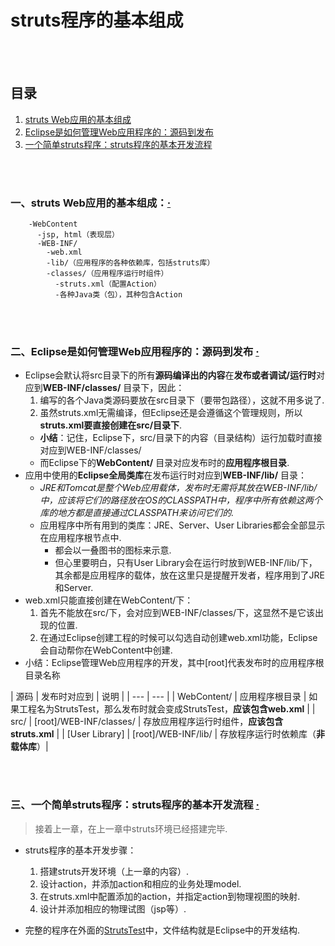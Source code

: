# struts程序的基本组成

<br><br>

## 目录
1. [struts Web应用的基本组成](#一struts-web应用的基本组成)
2. [Eclipse是如何管理Web应用程序的：源码到发布](#二eclipse是如何管理web应用程序的源码到发布--)
3. [一个简单struts程序：struts程序的基本开发流程](#三一个简单struts程序struts程序的基本开发流程--)

<br><br>

### 一、struts Web应用的基本组成：[·](#目录)

        -WebContent
          -jsp, html（表现层）
          -WEB-INF/
            -web.xml
            -lib/（应用程序的各种依赖库，包括struts库）
            -classes/（应用程序运行时组件）
              -struts.xml（配置Action）
              -各种Java类（包），其种包含Action

<br><br>

### 二、Eclipse是如何管理Web应用程序的：源码到发布  [·](#目录)
- Eclipse会默认将src目录下的所有**源码编译出的内容**在**发布或者调试/运行时**对应到**WEB-INF/classes/** 目录下，因此：
  1. 编写的各个Java类源码要放在src目录下（要带包路径），这就不用多说了.
  2. 虽然struts.xml无需编译，但Eclipse还是会遵循这个管理规则，所以**struts.xml要直接创建在src/目录下**.
    - **小结**：记住，Eclipse下，src/目录下的内容（目录结构）运行加载时直接对应到WEB-INF/classes/
    - 而Eclipse下的**WebContent/** 目录对应发布时的**应用程序根目录**.
- 应用中使用的**Eclipse全局类库**在发布运行时对应到**WEB-INF/lib/** 目录：
  - *JRE和Tomcat是整个Web应用载体，发布时无需将其放在WEB-INF/lib/中，应该将它们的路径放在OS的CLASSPATH中，程序中所有依赖这两个库的地方都是直接通过CLASSPATH来访问它们的.*
  - 应用程序中所有用到的类库：JRE、Server、User Libraries都会全部显示在应用程序根节点中.
    - 都会以一叠图书的图标来示意.
    - 但心里要明白，只有User Library会在运行时放到WEB-INF/lib/下，其余都是应用程序的载体，放在这里只是提醒开发者，程序用到了JRE和Server.
- web.xml只能直接创建在WebContent/下：
  1. 首先不能放在src/下，会对应到WEB-INF/classes/下，这显然不是它该出现的位置.
  2. 在通过Eclipse创建工程的时候可以勾选自动创建web.xml功能，Eclipse会自动帮你在WebContent中创建.
- 小结：Eclipse管理Web应用程序的开发，其中[root]代表发布时的应用程序根目录名称

| 源码 | 发布时对应到 | 说明 |
| --- | --- |
| WebContent/ | 应用程序根目录 | 如果工程名为StrutsTest，那么发布时就会变成StrutsTest，**应该包含web.xml** |
| src/ | [root]/WEB-INF/classes/ | 存放应用程序运行时组件，**应该包含struts.xml** |
| [User Library] | [root]/WEB-INF/lib/ | 存放程序运行时依赖库（**非载体库**）|

<br><br>

### 三、一个简单struts程序：struts程序的基本开发流程  [·](#目录)
> 接着上一章，在上一章中struts环境已经搭建完毕.

- struts程序的基本开发步骤：
  1. 搭建struts开发环境（上一章的内容）.
  2. 设计action，并添加action和相应的业务处理model.
  3. 在struts.xml中配置添加的action，并指定action到物理视图的映射.
  4. 设计并添加相应的物理试图（jsp等）.

- 完整的程序在外面的[StrutsTest](StrutsTest)中，文件结构就是Eclipse中的开发结构.
